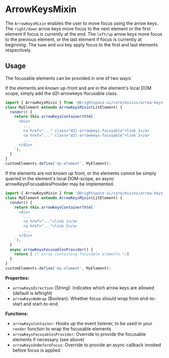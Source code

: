 # ArrowKeysMixin

The `ArrowKeysMixin` enables the user to move focus using the arrow keys. The `right/down` arrow keys move focus to the next element or the first element if focus is currently at the end. The `left/up` arrow keys move focus to the previous element, or the last element if focus is currently at beginning. The `home` and `end` key apply focus to the first and last elements respectively.

## Usage

The focusable elements can be provided in one of two ways:

If the elements are known up-front and are in the element's local DOM scope, simply add the d2l-arrowkeys-focusable class.

```javascript
import { ArrowKeysMixin } from '@brightspace-ui/core/mixins/arrow-keys-mixin.js';
class MyElement extends ArrowKeysMixin(LitElement) {
  render() {
    return this.arrowKeysContainer(html`
      <div>
        ...
        <a href="..." class="d2l-arrowkeys-focusable">link 1</a>
        <a href="..." class="d2l-arrowkeys-focusable">link 2</a>
        ...
      </div>
    `);
  }
}
customElements.define('my-element', MyElement);
```

If the elements are not known up front, or the elements cannot be simply queried in the element's local DOM-scope, an async arrowKeysFocusablesProvider may be implemented.

```javascript
import { ArrowKeysMixin } from '@brightspace-ui/core/mixins/arrow-keys-mixin.js';
class MyElement extends ArrowKeysMixin(LitElement) {
  render() {
    return this.arrowKeysContainer(html`
      <div>
        ...
        <a href="...">link 1</a>
        <a href="...">link 2</a>
        ...
      </div>
    `);
  }
  async arrowKeysFocusablesProvider() {
    return [ /* array containing focusable elements */]
  }
}
customElements.define('my-element', MyElement);
```

**Properties:**

- `arrowKeysDirection` (String): Indicates which arrow keys are allowed (default is leftright)
- `arrowKeysNoWrap` (Boolean): Whether focus should wrap from end-to-start and start-to-end

**Functions:**
- `arrowKeysContainer`: Hooks up the event listener, to be used in your `render` function to wrap the focusable elements
- `arrowKeysFocusablesProvider`: Override to provide the focusable elements if necessary (see above)
- `arrowKeysOnBeforeFocus`: Override to provide an async callback invoked before focus is applied
